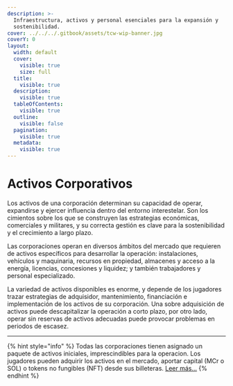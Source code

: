 ```yaml
---
description: >-
  Infraestructura, activos y personal esenciales para la expansión y
  sostenibilidad.
cover: ../../../.gitbook/assets/tcw-wip-banner.jpg
coverY: 0
layout:
  width: default
  cover:
    visible: true
    size: full
  title:
    visible: true
  description:
    visible: true
  tableOfContents:
    visible: true
  outline:
    visible: false
  pagination:
    visible: true
  metadata:
    visible: true
---
```


# Activos Corporativos

Los activos de una corporación determinan su capacidad de operar, expandirse y ejercer influencia dentro del entorno interestelar. Son los cimientos sobre los que se construyen las estrategias económicas, comerciales y militares, y su correcta gestión es clave para la sostenibilidad y el crecimiento a largo plazo.

Las corporaciones operan en diversos ámbitos del mercado que requieren de activos específicos para desarrollar la operación: instalaciones, vehículos y maquinaria, recursos en propiedad, almacenes y acceso a la energía, licencias, concesiones y liquidez; y también trabajadores y personal especializado.

La variedad de activos disponibles es enorme, y depende de los jugadores trazar estrategias de adquisidor, mantenimiento, financiación e implementación de los activos de su corporación. Una sobre adquisición de activos puede descapitalizar la operación a corto plazo, por otro lado, operar sin reservas de activos adecuadas puede provocar problemas en periodos de escasez.

***

{% hint style="info" %}
Todas las corporaciones tienen asignado un paquete de activos iniciales, imprescindibles para la operacion. Los jugadores pueden adquirir los activos en el mercado, aportar capital (MCr o SOL) o tokens no fungibles (NFT) desde sus billeteras. [Leer más...](../../../tokenomics/tokens-no-fungibles-nft/)
{% endhint %}
